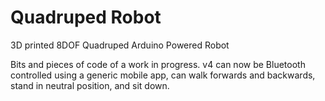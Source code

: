 # Quadruped Robot
3D printed 8DOF Quadruped Arduino Powered Robot 

Bits and pieces of code of a work in progress. v4 can now be Bluetooth controlled using a generic mobile app, can walk forwards and backwards, stand in neutral position, and sit down.

